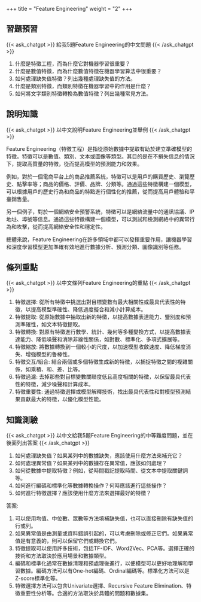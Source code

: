 +++
title = "Feature Engineering"
weight = "2"
+++
## 習題預習
{{< ask_chatgpt >}}
給我5題Feature Engineering的中文問題
{{< /ask_chatgpt >}}

1. 什麼是特徵工程，而為什麼它對機器學習很重要？
2. 什麼是數值特徵，而為什麼數值特徵在機器學習算法中很重要？
3. 如何處理缺失值特徵？列出幾種處理缺失值的方法。
4. 什麼是類別特徵，而類別特徵在機器學習中的作用是什麼？
5. 如何將文字類別特徵轉換為數值特徵？列出幾種常見方法。   

## 說明知識
{{< ask_chatgpt >}}
以中文說明Feature Engineering並舉例
{{< /ask_chatgpt >}}

Feature Engineering（特徵工程）是指從原始數據中提取有助於建立準確模型的特徵。特徵可以是數值、類別、文本或圖像等類型。其目的是在不損失信息的情況下，提取高質量的特徵，從而提高模型的預測能力和效果。

例如，對於一個電商平台上的商品推薦系統，特徵可以是用戶的購買歷史、瀏覽歷史、點擊率等；商品的價格、評價、品牌、分類等。通過這些特徵構建一個模型，可以根據用戶的歷史行為和商品的特點進行個性化的推薦，從而提高用戶體驗和平臺銷售量。

另一個例子，對於一個網絡安全預警系統，特徵可以是網絡流量中的通訊協議、IP地址、埠號等信息。通過這些特徵構建一個模型，可以測試和檢測網絡中的異常行為和攻擊，從而提高網絡安全性和穩定性。

總體來說，Feature Engineering在許多領域中都可以發揮重要作用，讓機器學習和深度學習模型更加準確有效地進行數據分析、預測分類、圖像識別等任務。   

## 條列重點
{{< ask_chatgpt >}}
以中文條列Feature Engineering的重點
{{< /ask_chatgpt >}}

1. 特徵選擇: 從所有特徵中挑選出對目標變數有最大相關性或最具代表性的特徵，以提高模型準確性、降低過度擬合和減小計算成本。
2. 特徵提取: 從原始數據中抽取出新的特徵，以提高數據表達能力、鑒別度和預測準確性，如文本特徵提取。
3. 特徵轉換: 對原有特徵進行數學、統計、幾何等多種變換方式，以提高數據表達能力、降低噪聲和消除非線性關係，如對數、標準化、多項式擴展等。
4. 特徵縮放: 將數據轉換到一個較小的尺度，以加速模型收斂速度、降低梯度消失、增強模型的鲁棒性。
5. 特徵交互/組合: 結合兩個或多個特徵生成新的特徵，以捕捉特徵之間的複雜關係，如乘積、和、差、比等。
6. 特徵過濾: 去掉那些對目標變數關聯度低且高度相關的特徵，以保留最具代表性的特徵，減少噪聲和計算成本。
7. 特徵重要性: 通過特徵選擇或模型解釋技術，找出最具代表性和對模型預測結果貢獻最大的特徵，以優化模型性能。   

## 知識測驗
{{< ask_chatgpt >}}
以中文給我5題Feature Engineering的中等難度問題，並在後面列出答案
{{< /ask_chatgpt >}}

1. 如何處理缺失值？如果某列中的數據缺失，應該使用什麼方法來補充它？
2. 如何處理異常值？如果某列中的數據存在異常值，應該如何處理？
3. 如何從數據中提取特徵？例如，從時間戳記提取時間、從文本中提取關鍵詞等。
4. 如何進行編碼和標準化等數據轉換操作？何時應該進行這些操作？
5. 如何進行特徵選擇？應該使用什麼方法來選擇最好的特徵？

答案:
1. 可以使用均值、中位數、眾數等方法填補缺失值，也可以直接刪除有缺失值的行或列。
2. 如果異常值是由測量或資料錯誤引起的，可以考慮刪除或修正它們。如果異常值是有意義的，則可以保留它們或轉換它們。
3. 特徵提取可以使用許多技術，包括TF-IDF、Word2Vec、PCA等。選擇正確的技術和方法取決於應用場景和數據類型。
4. 編碼和標準化通常在數據清理和預處理後進行，以便模型可以更好地理解和學習數據。編碼方法可以有One-hot編碼、Ordinal編碼等。標準化方法可以是Z-score標準化等。
5. 特徵選擇方法可以包含Univariate選擇、Recursive Feature Elimination、特徵重要性分析等。合適的方法取決於具體的問題和數據集。   

